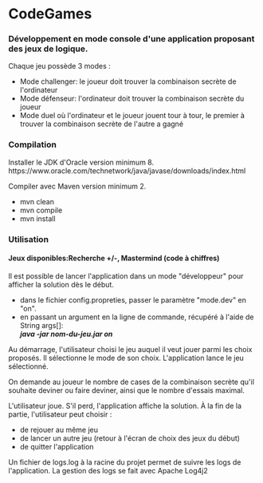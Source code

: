 # CodeGames
### Développement en mode console d'une application proposant des jeux de logique.

<p>Chaque jeu possède 3 modes :
<ul>
<li>Mode challenger: le joueur doit trouver la combinaison secrète de l'ordinateur</li>
<li>Mode défenseur: l'ordinateur doit trouver la combinaison secrète du joueur</li>
<li>Mode duel où l'ordinateur et le joueur jouent tour à tour, le premier à trouver la combinaison secrète de l'autre a gagné</li>
</ul>

### Compilation

<p>Installer le JDK d'Oracle version minimum 8. https://www.oracle.com/technetwork/java/javase/downloads/index.html
<p>Compiler avec Maven version minimum 2.
 <ul>
  <li>mvn clean</li>
  <li>mvn compile</li>
  <li>mvn install</li>
  </ul>

### Utilisation
#### Jeux disponibles:Recherche +/-, Mastermind (code à chiffres)

<p>Il est possible de lancer l'application dans un mode "développeur" pour afficher la solution dès le début. 
<ul>
<li>dans le fichier config.propreties, passer le paramètre "mode.dev" en "on".</li>
<li>en passant un argument en la ligne de commande, récupéré à l'aide de String args[]: </br>
<i><b>java -jar nom-du-jeu.jar on</b></i></li>
</ul>
<p> Au démarrage, l'utilisateur choisi le jeu auquel il veut jouer parmi les choix proposés.
Il sélectionne le mode de son choix. L'application lance le jeu sélectionné.
<p>On demande au joueur le nombre de cases de la combinaison secrète qu'il souhaite deviner
ou faire deviner, ainsi que le nombre d'essais maximal.
<p>L'utilisateur joue. S'il perd, l'application affiche la solution.
À la fin de la partie, l'utilisateur peut choisir :
<ul>
<li>de rejouer au même jeu</li>
<li>de lancer un autre jeu (retour à l'écran de choix des jeux du début)</li>
<li>de quitter l'application</li>
</ul>

<p>Un fichier de logs.log à la racine du projet permet de suivre les logs de l'application.
La gestion des logs se fait avec Apache Log4j2</p>
